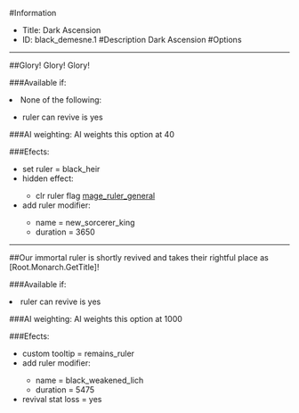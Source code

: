 #Information
 - Title: Dark Ascension
 - ID: black_demesne.1
#Description
Dark Ascension
#Options

___
##Glory! Glory! Glory!

###Available if:
<li>None of the following:</li><ul><li>ruler can revive is yes</li></ul>

###AI weighting:
AI weights this option at 40


###Efects:<ul><li>set ruler = black_heir</li><li>hidden effect:</li><ul><li>clr ruler flag [mage_ruler_general](../flags/mage_ruler_general.md)</li></ul><li>add ruler modifier:</li><ul><li>name = new_sorcerer_king</li><li>duration = 3650</li></ul></ul>

___
##Our immortal ruler is shortly revived and takes their rightful place as [Root.Monarch.GetTitle]!

###Available if:
<li>ruler can revive is yes</li>

###AI weighting:
AI weights this option at 1000


###Efects:<ul><li>custom tooltip = remains_ruler</li><li>add ruler modifier:</li><ul><li>name = black_weakened_lich</li><li>duration = 5475</li></ul><li>revival stat loss = yes</li></ul>
